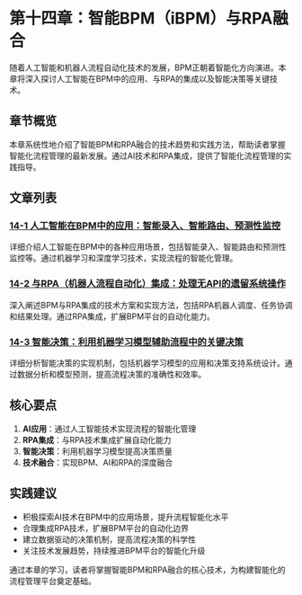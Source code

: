 # 第十四章：智能BPM（iBPM）与RPA融合

随着人工智能和机器人流程自动化技术的发展，BPM正朝着智能化方向演进。本章将深入探讨人工智能在BPM中的应用、与RPA的集成以及智能决策等关键技术。

## 章节概览

本章系统性地介绍了智能BPM和RPA融合的技术趋势和实践方法，帮助读者掌握智能化流程管理的最新发展。通过AI技术和RPA集成，提供了智能化流程管理的实践指导。

## 文章列表

### [14-1 人工智能在BPM中的应用：智能录入、智能路由、预测性监控](1-14-1-ai-applications-in-bpm.md)
详细介绍人工智能在BPM中的各种应用场景，包括智能录入、智能路由和预测性监控等。通过机器学习和深度学习技术，实现流程的智能化管理。

### [14-2 与RPA（机器人流程自动化）集成：处理无API的遗留系统操作](1-14-2-rpa-integration.md)
深入阐述BPM与RPA集成的技术方案和实现方法，包括RPA机器人调度、任务协调和结果处理。通过RPA集成，扩展BPM平台的自动化能力。

### [14-3 智能决策：利用机器学习模型辅助流程中的关键决策](1-14-3-intelligent-decision-making.md)
详细分析智能决策的实现机制，包括机器学习模型的应用和决策支持系统设计。通过数据分析和模型预测，提高流程决策的准确性和效率。

## 核心要点

1. **AI应用**：通过人工智能技术实现流程的智能化管理
2. **RPA集成**：与RPA技术集成扩展自动化能力
3. **智能决策**：利用机器学习模型提高决策质量
4. **技术融合**：实现BPM、AI和RPA的深度融合

## 实践建议

- 积极探索AI技术在BPM中的应用场景，提升流程智能化水平
- 合理集成RPA技术，扩展BPM平台的自动化边界
- 建立数据驱动的决策机制，提高流程决策的科学性
- 关注技术发展趋势，持续推进BPM平台的智能化升级

通过本章的学习，读者将掌握智能BPM和RPA融合的核心技术，为构建智能化的流程管理平台奠定基础。